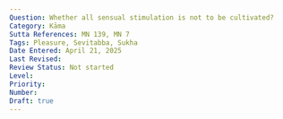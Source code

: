 ```yaml
---
Question: Whether all sensual stimulation is not to be cultivated?
Category: Kāma
Sutta References: MN 139, MN 7
Tags: Pleasure, Sevitabba, Sukha
Date Entered: April 21, 2025
Last Revised:
Review Status: Not started
Level: 
Priority: 
Number: 
Draft: true
---
```

